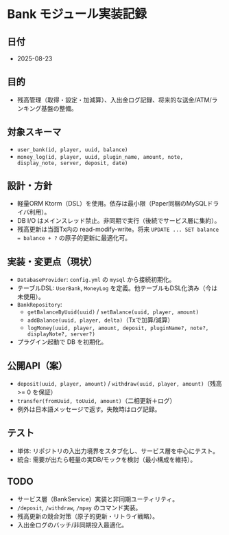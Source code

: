 # Bank モジュール実装記録

## 日付
- 2025-08-23

## 目的
- 残高管理（取得・設定・加減算）、入出金ログ記録、将来的な送金/ATM/ランキング基盤の整備。

## 対象スキーマ
- `user_bank(id, player, uuid, balance)`
- `money_log(id, player, uuid, plugin_name, amount, note, display_note, server, deposit, date)`

## 設計・方針
- 軽量ORM Ktorm（DSL）を使用。依存は最小限（Paper同梱のMySQLドライバ利用）。
- DB I/O はメインスレッド禁止。非同期で実行（後続でサービス層に集約）。
- 残高更新は当面Tx内の read-modify-write。将来 `UPDATE ... SET balance = balance + ?` の原子的更新に最適化可。

## 実装・変更点（現状）
- `DatabaseProvider`: `config.yml` の `mysql` から接続初期化。
- テーブルDSL: `UserBank`, `MoneyLog` を定義。他テーブルもDSL化済み（今は未使用）。
- `BankRepository`:
  - `getBalanceByUuid(uuid)` / `setBalance(uuid, player, amount)`
  - `addBalance(uuid, player, delta)`（Txで加算/減算）
  - `logMoney(uuid, player, amount, deposit, pluginName?, note?, displayNote?, server?)`
- プラグイン起動で DB を初期化。

## 公開API（案）
- `deposit(uuid, player, amount)` / `withdraw(uuid, player, amount)`（残高 >= 0 を保証）
- `transfer(fromUuid, toUuid, amount)`（二相更新＋ログ）
- 例外は日本語メッセージで返す。失敗時はログ記録。

## テスト
- 単体: リポジトリの入出力境界をスタブ化し、サービス層を中心にテスト。
- 統合: 需要が出たら軽量の実DB/モックを検討（最小構成を維持）。

## TODO
- サービス層（BankService）実装と非同期ユーティリティ。
- `/deposit`, `/withdraw`, `/mpay` のコマンド実装。
- 残高更新の競合対策（原子的更新・リトライ戦略）。
- 入出金ログのバッチ/非同期投入最適化。
